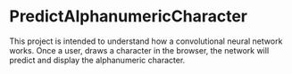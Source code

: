 # PredictAlphanumericCharacter
This project is intended to understand how a convolutional neural network works. Once a user, draws a character in the browser, the network will predict and display the alphanumeric character.
